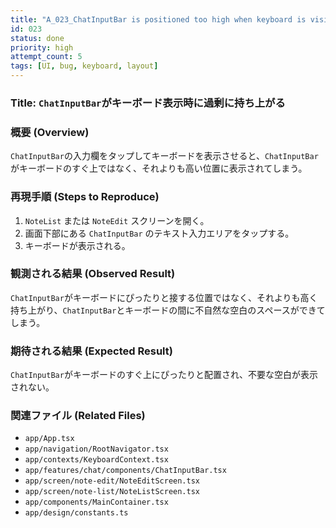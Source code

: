 ```yaml
---
title: "A_023_ChatInputBar is positioned too high when keyboard is visible"
id: 023
status: done
priority: high
attempt_count: 5
tags: [UI, bug, keyboard, layout]
---
```


### Title: `ChatInputBar`がキーボード表示時に過剰に持ち上がる

### 概要 (Overview)

`ChatInputBar`の入力欄をタップしてキーボードを表示させると、`ChatInputBar`がキーボードのすぐ上ではなく、それよりも高い位置に表示されてしまう。

### 再現手順 (Steps to Reproduce)

1.  `NoteList` または `NoteEdit` スクリーンを開く。
2.  画面下部にある `ChatInputBar` のテキスト入力エリアをタップする。
3.  キーボードが表示される。

### 観測される結果 (Observed Result)

`ChatInputBar`がキーボードにぴったりと接する位置ではなく、それよりも高く持ち上がり、`ChatInputBar`とキーボードの間に不自然な空白のスペースができてしまう。

### 期待される結果 (Expected Result)

`ChatInputBar`がキーボードのすぐ上にぴったりと配置され、不要な空白が表示されない。

### 関連ファイル (Related Files)

*   `app/App.tsx`
*   `app/navigation/RootNavigator.tsx`
*   `app/contexts/KeyboardContext.tsx`
*   `app/features/chat/components/ChatInputBar.tsx`
*   `app/screen/note-edit/NoteEditScreen.tsx`
*   `app/screen/note-list/NoteListScreen.tsx`
*   `app/components/MainContainer.tsx`
*   `app/design/constants.ts`
